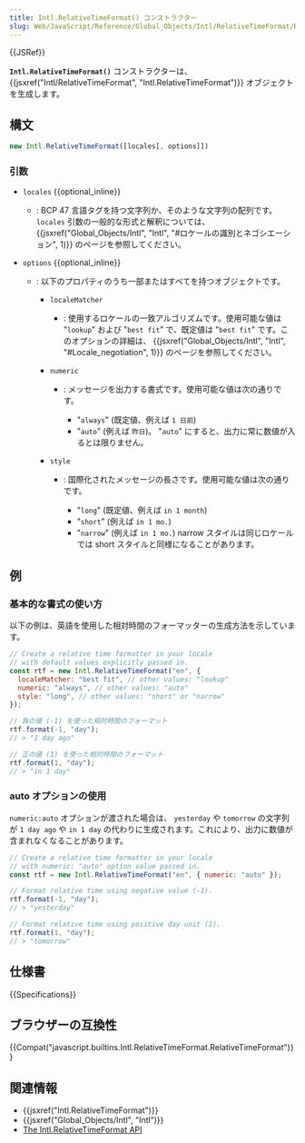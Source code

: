 ```yaml
---
title: Intl.RelativeTimeFormat() コンストラクター
slug: Web/JavaScript/Reference/Global_Objects/Intl/RelativeTimeFormat/RelativeTimeFormat
---
```


{{JSRef}}

**`Intl.RelativeTimeFormat()`** コンストラクターは、 {{jsxref("Intl/RelativeTimeFormat", "Intl.RelativeTimeFormat")}} オブジェクトを生成します。

## 構文

```js
new Intl.RelativeTimeFormat([locales[, options]])
```

### 引数

- `locales` {{optional_inline}}
  - : BCP 47 言語タグを持つ文字列か、そのような文字列の配列です。 `locales` 引数の一般的な形式と解釈については、 {{jsxref("Global_Objects/Intl", "Intl", "#ロケールの識別とネゴシエーション", 1)}} のページを参照してください。
- `options` {{optional_inline}}

  - : 以下のプロパティのうち一部またはすべてを持つオブジェクトです。

    - `localeMatcher`
      - : 使用するロケールの一致アルゴリズムです。使用可能な値は "`lookup`" および "`best fit`" で、既定値は "`best fit`" です。このオプションの詳細は、 {{jsxref("Global_Objects/Intl", "Intl", "#Locale_negotiation", 1)}} のページを参照してください。
    - `numeric`

      - : メッセージを出力する書式です。使用可能な値は次の通りです。

        - "`always`" (既定値、例えば `1 日前`)
        - "`auto`" (例えば `昨日`)。 "`auto`" にすると、出力に常に数値が入るとは限りません。

    - `style`

      - : 国際化されたメッセージの長さです。使用可能な値は次の通りです。

        - "`long`" (既定値、例えば `in 1 month`)
        - "`short`" (例えば `in 1 mo.`)
        - "`narrow`" (例えば `in 1 mo.`) narrow スタイルは同じロケールでは short スタイルと同様になることがあります。

## 例

### 基本的な書式の使い方

以下の例は、英語を使用した相対時間のフォーマッターの生成方法を示しています。

```js
// Create a relative time formatter in your locale
// with default values explicitly passed in.
const rtf = new Intl.RelativeTimeFormat("en", {
  localeMatcher: "best fit", // other values: "lookup"
  numeric: "always", // other values: "auto"
  style: "long", // other values: "short" or "narrow"
});

// 負の値 (-1) を使った相対時間のフォーマット
rtf.format(-1, "day");
// > "1 day ago"

// 正の値 (1) を使った相対時間のフォーマット
rtf.format(1, "day");
// > "in 1 day"
```

### auto オプションの使用

`numeric:auto` オプションが渡された場合は、 `yesterday` や `tomorrow` の文字列が `1 day ago` や `in 1 day` の代わりに生成されます。これにより、出力に数値が含まれなくなることがあります。

```js
// Create a relative time formatter in your locale
// with numeric: "auto" option value passed in.
const rtf = new Intl.RelativeTimeFormat("en", { numeric: "auto" });

// Format relative time using negative value (-1).
rtf.format(-1, "day");
// > "yesterday"

// Format relative time using positive day unit (1).
rtf.format(1, "day");
// > "tomorrow"
```

## 仕様書

{{Specifications}}

## ブラウザーの互換性

{{Compat("javascript.builtins.Intl.RelativeTimeFormat.RelativeTimeFormat")}}

## 関連情報

- {{jsxref("Intl.RelativeTimeFormat")}}
- {{jsxref("Global_Objects/Intl", "Intl")}}
- [The Intl.RelativeTimeFormat API](https://developers.google.com/web/updates/2018/10/intl-relativetimeformat)
